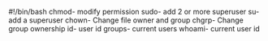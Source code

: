 #!/bin/bash
chmod-  modify permission
sudo- add 2 or more superuser
su- add a superuser
chown- Change file owner and group
chgrp- Change group ownership
id- user id
groups- current users
whoami- current user id
